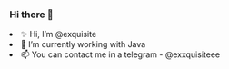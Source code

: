 ### Hi there 👋

<li>✨ Hi, I’m @exquisite </li>
<li>🌱 I’m currently working with Java</li>
<li>📫 You can contact me in a telegram - @exxquisiteee</li>
